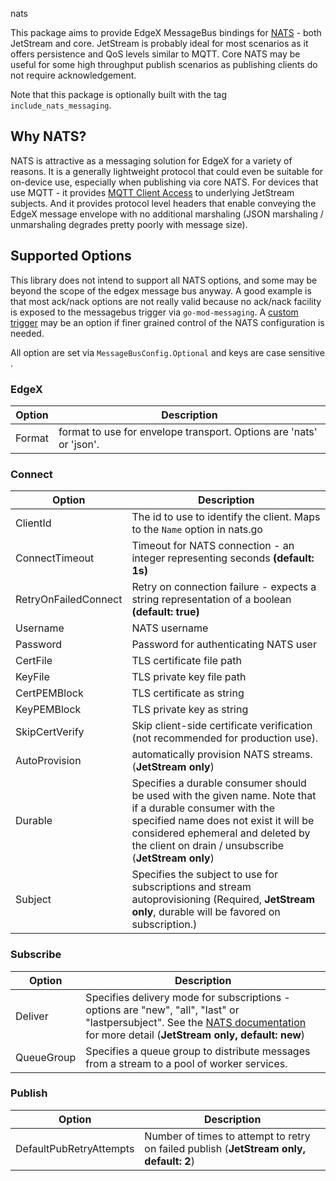 nats

This package aims to provide EdgeX MessageBus bindings for [NATS](https://nats.io/) - both JetStream and core. JetStream
is probably ideal for most scenarios as it offers persistence and QoS levels similar to MQTT. Core NATS may be useful
for some high throughput publish scenarios as publishing clients do not require acknowledgement.

Note that this package is optionally built with the tag `include_nats_messaging`.

## Why NATS?

NATS is attractive as a messaging solution for EdgeX for a variety of reasons.  It is a generally lightweight protocol that could even be suitable for on-device use, especially when publishing via core NATS.  For devices that use MQTT - it provides [MQTT Client Access](https://docs.nats.io/running-a-nats-service/configuration/mqtt) to underlying JetStream subjects.  And it provides protocol level headers that enable conveying the EdgeX message envelope with no additional marshaling (JSON marshaling / unmarshaling degrades pretty poorly with message size).
## Supported Options

This library does not intend to support all NATS options, and some may be beyond the scope of the edgex message bus
anyway. A good example is that most ack/nack options are not really valid because no ack/nack facility is exposed to the
messagebus trigger via `go-mod-messaging`.  A [custom trigger](https://docs.edgexfoundry.org/2.0/microservices/application/Triggers/#custom-triggers) may be an
option if finer grained control of the NATS configuration is needed.

All option are set via `MessageBusConfig.Optional` and keys are case sensitive .

### EdgeX
| Option        | Description                                                          |
|---------------|----------------------------------------------------------------------|
| Format        | format to use for envelope transport.  Options are 'nats' or 'json'. |

### Connect

| Option               | Description                                                                                                                                                                                                                                    |
|----------------------|------------------------------------------------------------------------------------------------------------------------------------------------------------------------------------------------------------------------------------------------|
| ClientId             | The id to use to identify the client.  Maps to the `Name` option in nats.go                                                                                                                                                                    |
| ConnectTimeout       | Timeout for NATS connection - an integer representing seconds **(default: 1s)**                                                                                                                                                                |
| RetryOnFailedConnect | Retry on connection failure - expects a string representation of a boolean **(default: true)**                                                                                                                                                 |
| Username             | NATS username                                                                                                                                                                                                                                  |
| Password             | Password for authenticating NATS user                                                                                                                                                                                                          |
| CertFile             | TLS certificate file path                                                                                                                                                                                                                      | 
| KeyFile              | TLS private key file path                                                                                                                                                                                                                      | 
| CertPEMBlock         | TLS certificate as string                                                                                                                                                                                                                      | 
| KeyPEMBlock          | TLS private key as string                                                                                                                                                                                                                      | 
| SkipCertVerify       | Skip client-side certificate verification (not recommended for production use).                                                                                                                                                                |
| AutoProvision        | automatically provision NATS streams. (**JetStream only**)                                                                                                                                                                                     |
| Durable              | Specifies a durable consumer should be used with the given name.  Note that if a durable consumer with the specified name does not exist it will be considered ephemeral and deleted by the client on drain / unsubscribe (**JetStream only**) |
| Subject              | Specifies the subject to use for subscriptions and stream autoprovisioning (Required, **JetStream only**, durable will be favored on subscription.)                                                                                            |


### Subscribe
| Option     | Description                                                                                                                                                                                                                                                                       |
|------------|-----------------------------------------------------------------------------------------------------------------------------------------------------------------------------------------------------------------------------------------------------------------------------------|
| Deliver    | Specifies delivery mode for subscriptions - options are "new", "all", "last" or "lastpersubject".  See the [NATS documentation](https://docs.nats.io/nats-concepts/jetstream/consumers#deliverpolicy-optstartseq-optstarttime) for more detail (**JetStream only, default: new**) |
| QueueGroup | Specifies a queue group to distribute messages from a stream to a pool of worker services.                                                                                                                                                                                        |

### Publish
| Option                  | Description                                                                            |
|-------------------------|----------------------------------------------------------------------------------------|
| DefaultPubRetryAttempts | Number of times to attempt to retry on failed publish (**JetStream only, default: 2**) |


